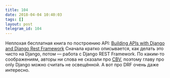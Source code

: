 ```yaml
---
title: 104
date: 2018-04-04 10:40:03
tags: []
layout: post
telegram_id: 104
---
```


Неплохая бесплатная книга по построению API:
[Building APIs with Django and Django Rest Framework](https://books.agiliq.com/projects/django-api-polls-tutorial/en/latest/)
Сначала кратко описывается, как делать это чисто на Django, потом — работа с Django REST Framework. По каким-то соображениям, авторы ни слова не сказали про [CBV](https://docs.djangoproject.com/en/2.0/topics/class-based-views/), поэтому главу про only Django можно считать не освещённой. А вот про DRF очень даже интересно.

